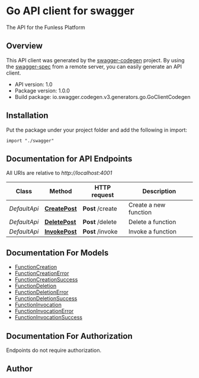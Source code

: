 # Go API client for swagger

The API for the Funless Platform

## Overview
This API client was generated by the [swagger-codegen](https://github.com/swagger-api/swagger-codegen) project.  By using the [swagger-spec](https://github.com/swagger-api/swagger-spec) from a remote server, you can easily generate an API client.

- API version: 1.0
- Package version: 1.0.0
- Build package: io.swagger.codegen.v3.generators.go.GoClientCodegen

## Installation
Put the package under your project folder and add the following in import:
```golang
import "./swagger"
```

## Documentation for API Endpoints

All URIs are relative to *http://localhost:4001*

Class | Method | HTTP request | Description
------------ | ------------- | ------------- | -------------
*DefaultApi* | [**CreatePost**](docs/DefaultApi.md#createpost) | **Post** /create | Create a new function
*DefaultApi* | [**DeletePost**](docs/DefaultApi.md#deletepost) | **Post** /delete | Delete a function
*DefaultApi* | [**InvokePost**](docs/DefaultApi.md#invokepost) | **Post** /invoke | Invoke a function

## Documentation For Models

 - [FunctionCreation](docs/FunctionCreation.md)
 - [FunctionCreationError](docs/FunctionCreationError.md)
 - [FunctionCreationSuccess](docs/FunctionCreationSuccess.md)
 - [FunctionDeletion](docs/FunctionDeletion.md)
 - [FunctionDeletionError](docs/FunctionDeletionError.md)
 - [FunctionDeletionSuccess](docs/FunctionDeletionSuccess.md)
 - [FunctionInvocation](docs/FunctionInvocation.md)
 - [FunctionInvocationError](docs/FunctionInvocationError.md)
 - [FunctionInvocationSuccess](docs/FunctionInvocationSuccess.md)

## Documentation For Authorization
 Endpoints do not require authorization.


## Author


